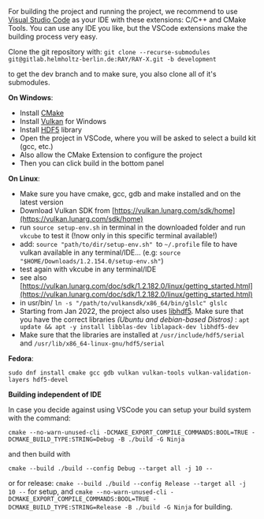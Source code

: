 For building the project and running the project, we recommend to use [Visual Studio Code](https://code.visualstudio.com/) as your IDE with these extensions: C/C++ and CMake Tools. You can use any IDE you like, but the VSCode extensions make the building process very easy.

Clone the git repository with:
`git clone --recurse-submodules git@gitlab.helmholtz-berlin.de:RAY/RAY-X.git -b development`

to get the dev branch and to make sure, you also clone all of it's submodules.

**On Windows**:
- Install [CMake](https://cmake.org/download/)
- Install [Vulkan](https://vulkan.lunarg.com/) for Windows
- Install [HDF5](https://www.hdfgroup.org/downloads/hdf5/) library 
- Open the project in VSCode, where you will be asked to select a build kit (gcc, etc.)
- Also allow the CMake Extension to configure the project
- Then you can click build in the bottom panel

**On Linux**:
- Make sure you have cmake, gcc, gdb and make installed and on the latest version
- Download Vulkan SDK from [https://vulkan.lunarg.com/sdk/home](https://vulkan.lunarg.com/sdk/home)
- run `source setup-env.sh` in terminal in the downloaded folder and run `vkcube` to test it (!now only in this specific terminal available!)
- add: `source "path/to/dir/setup-env.sh" `to `~/.profile` file to have vulkan available in any terminal/IDE... (e.g: `source "$HOME/Downloads/1.2.154.0/setup-env.sh"`)
- test again with vkcube in any terminal/IDE
- see also [https://vulkan.lunarg.com/doc/sdk/1.2.182.0/linux/getting_started.html](https://vulkan.lunarg.com/doc/sdk/1.2.182.0/linux/getting_started.html)
- in usr/bin/ `ln -s "/path/to/vulkansdk/x86_64/bin/glslc" glslc`
- Starting from Jan 2022, the project also uses [libhdf5](https://github.com/BlueBrain/HighFive). Make sure that you have the correct libraries _(Ubuntu and debian-based Distros)_ :  `apt update && apt -y install libblas-dev liblapack-dev libhdf5-dev`
- Make sure that the libraries are installed at `/usr/include/hdf5/serial` and `/usr/lib/x86_64-linux-gnu/hdf5/serial`

**Fedora**:

```
sudo dnf install cmake gcc gdb vulkan vulkan-tools vulkan-validation-layers hdf5-devel
```

**Building independent of IDE**

In case you decide against using VSCode you can setup your build system with the command:

```cmake --no-warn-unused-cli -DCMAKE_EXPORT_COMPILE_COMMANDS:BOOL=TRUE -DCMAKE_BUILD_TYPE:STRING=Debug -B ./build -G Ninja```

and then build with

```cmake --build ./build --config Debug --target all -j 10 --```


or for release:
```cmake --build ./build --config Release --target all -j 10 --``` for setup, and
```cmake --no-warn-unused-cli -DCMAKE_EXPORT_COMPILE_COMMANDS:BOOL=TRUE -DCMAKE_BUILD_TYPE:STRING=Release -B ./build -G Ninja``` for building.